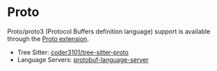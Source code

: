 # Proto

Proto/proto3 (Protocol Buffers definition language) support is available through the [Proto extension](https://github.com/khulnasoft/editsync/tree/main/extensions/proto).

- Tree Sitter: [coder3101/tree-sitter-proto](https://github.com/coder3101/tree-sitter-proto)
- Language Servers: [protobuf-language-server](https://github.com/lasorda/protobuf-language-server)

<!--
TBD: Clarify which language server(s) to use / Feature support.

## Setup

### Install protobuf-language-server

Install protobuf-language-server and make sure it's in your PATH:

```
go install github.com/lasorda/protobuf-language-server@latest
which protobuf-language-server
```

### Install ProtoLS

Install protols and make sure it's in your PATH:

```
cargo install protols
which protols
```

## Configuration

```json
"lsp": {
  "protobuf-language-server": {
    "binary": {
      "path": "protols"
    }
  }
}
```

## Formatting

ProtoLS supports formatting if you have `clang-format` installed.

```sh
# MacOS:
brew install clang-format
# Ubuntu
sudo apt-get install clang-format
# Fedora
sudo dnf install clang-tools-extra
```

To customize your formatting preferences, create a `.clang-format` file, e.g.:

```clang-format
IndentWidth: 4
ColumnLimit: 120
```

Or you can have editsync directly invoke `clang-format` by specifying it as a [formatter](https://editsync.khulnasoft.com/docs/configuring-editsync#formatter) in your settings:

```json
  "languages": {
    "Proto": {
      "format_on_save": "on",
      "tab_size": 4,
      "formatter": {
        "external": {
          "command": "clang-format",
          "arguments": ["-style={IndentWidth: 4, ColumnLimit: 0}"]
        }
      }
    },
  }
```
-->
